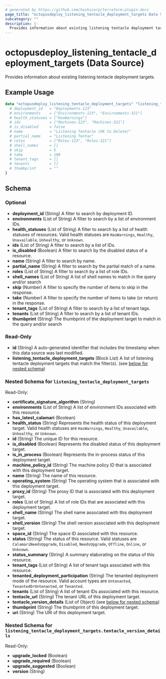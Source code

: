 ```yaml
---
# generated by https://github.com/hashicorp/terraform-plugin-docs
page_title: "octopusdeploy_listening_tentacle_deployment_targets Data Source - terraform-provider-octopusdeploy"
subcategory: ""
description: |-
  Provides information about existing listening tentacle deployment targets.
---
```


# octopusdeploy_listening_tentacle_deployment_targets (Data Source)

Provides information about existing listening tentacle deployment targets.

## Example Usage

```terraform
data "octopusdeploy_listening_tentacle_deployment_targets" "listening_tentacle_deployment_targets" {
  # deployment_id   = "Deployments-123"
  # environments    = ["Environments-123", "Environments-321"]
  # health_statuses = ["HasWarnings"]
  # ids             = ["Machines-123", "Machines-321"]
  # is_disabled     = false
  # name            = "Listening Tentacle (OK to Delete)"
  # partial_name    = "Listening Tentac"
  # roles           = ["Roles-123", "Roles-321"]
  # shell_names     = []
  # skip            = 5
  # take            = 100
  # tenant_tags     = []
  # tenants         = []
  # thumbprint      = ""
}
```

<!-- schema generated by tfplugindocs -->
## Schema

### Optional

- **deployment_id** (String) A filter to search by deployment ID.
- **environments** (List of String) A filter to search by a list of environment IDs.
- **health_statuses** (List of String) A filter to search by a list of health statuses of resources. Valid health statuses are `HasWarnings`, `Healthy`, `Unavailable`, `Unhealthy`, or `Unknown`.
- **ids** (List of String) A filter to search by a list of IDs.
- **is_disabled** (Boolean) A filter to search by the disabled status of a resource.
- **name** (String) A filter to search by name.
- **partial_name** (String) A filter to search by the partial match of a name.
- **roles** (List of String) A filter to search by a list of role IDs.
- **shell_names** (List of String) A list of shell names to match in the query and/or search
- **skip** (Number) A filter to specify the number of items to skip in the response.
- **take** (Number) A filter to specify the number of items to take (or return) in the response.
- **tenant_tags** (List of String) A filter to search by a list of tenant tags.
- **tenants** (List of String) A filter to search by a list of tenant IDs.
- **thumbprint** (String) The thumbprint of the deployment target to match in the query and/or search

### Read-Only

- **id** (String) A auto-generated identifier that includes the timestamp when this data source was last modified.
- **listening_tentacle_deployment_targets** (Block List) A list of listening tentacle deployment targets that match the filter(s). (see [below for nested schema](#nestedblock--listening_tentacle_deployment_targets))

<a id="nestedblock--listening_tentacle_deployment_targets"></a>
### Nested Schema for `listening_tentacle_deployment_targets`

Read-Only:

- **certificate_signature_algorithm** (String)
- **environments** (List of String) A list of environment IDs associated with this resource.
- **has_latest_calamari** (Boolean)
- **health_status** (String) Represents the health status of this deployment target. Valid health statuses are `HasWarnings`, `Healthy`, `Unavailable`, `Unhealthy`, or `Unknown`.
- **id** (String) The unique ID for this resource.
- **is_disabled** (Boolean) Represents the disabled status of this deployment target.
- **is_in_process** (Boolean) Represents the in-process status of this deployment target.
- **machine_policy_id** (String) The machine policy ID that is associated with this deployment target.
- **name** (String) The name of this resource.
- **operating_system** (String) The operating system that is associated with this deployment target.
- **proxy_id** (String) The proxy ID that is associated with this deployment target.
- **roles** (List of String) A list of role IDs that are associated with this deployment target.
- **shell_name** (String) The shell name associated with this deployment target.
- **shell_version** (String) The shell version associated with this deployment target.
- **space_id** (String) The space ID associated with this resource.
- **status** (String) The status of this resource. Valid statuses are `CalamariNeedsUpgrade`, `Disabled`, `NeedsUpgrade`, `Offline`, `Online`, or `Unknown`.
- **status_summary** (String) A summary elaborating on the status of this resource.
- **tenant_tags** (List of String) A list of tenant tags associated with this resource.
- **tenanted_deployment_participation** (String) The tenanted deployment mode of the resource. Valid account types are `Untenanted`, `TenantedOrUntenanted`, or `Tenanted`.
- **tenants** (List of String) A list of tenant IDs associated with this resource.
- **tentacle_url** (String) The tenant URL of this deployment target.
- **tentacle_version_details** (List of Object) (see [below for nested schema](#nestedatt--listening_tentacle_deployment_targets--tentacle_version_details))
- **thumbprint** (String) The thumbprint of this deployment target.
- **uri** (String) The URI of this deployment target.

<a id="nestedatt--listening_tentacle_deployment_targets--tentacle_version_details"></a>
### Nested Schema for `listening_tentacle_deployment_targets.tentacle_version_details`

Read-Only:

- **upgrade_locked** (Boolean)
- **upgrade_required** (Boolean)
- **upgrade_suggested** (Boolean)
- **version** (String)


